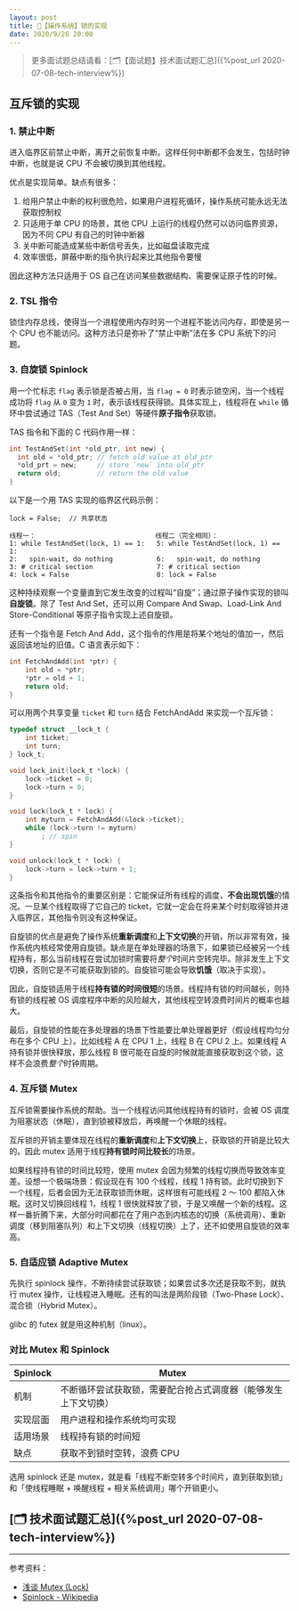 ```yaml
---
layout: post
title: 📔【操作系统】锁的实现
date: 2020/9/26 20:00
---
```


> 更多面试题总结请看：[🗂【面试题】技术面试题汇总]({%post_url 2020-07-08-tech-interview%})

## 互斥锁的实现

### 1. 禁止中断

进入临界区前禁止中断，离开之前恢复中断。这样任何中断都不会发生，包括时钟中断，也就是说 CPU 不会被切换到其他线程。

优点是实现简单。缺点有很多：

1. 给用户禁止中断的权利很危险，如果用户进程死循环，操作系统可能永远无法获取控制权
2. 只适用于单 CPU 的场景，其他 CPU 上运行的线程仍然可以访问临界资源，因为不同 CPU 有自己的时钟中断器
3. 关中断可能造成某些中断信号丢失，比如磁盘读取完成
4. 效率很低，屏蔽中断的指令执行起来比其他指令要慢

因此这种方法只适用于 OS 自己在访问某些数据结构、需要保证原子性的时候。

### 2. TSL 指令

锁住内存总线，使得当一个进程使用内存时另一个进程不能访问内存，即使是另一个 CPU 也不能访问。这种方法只是弥补了“禁止中断”法在多 CPU 系统下的问题。

### 3. 自旋锁 Spinlock

用一个忙标志 `flag` 表示锁是否被占用，当 `flag = 0` 时表示锁空闲，当一个线程成功将 `flag` 从 `0` 变为 `1` 时，表示该线程获得锁。具体实现上，线程将在 `while` 循环中尝试通过 TAS（Test And Set）等硬件**原子指令**获取锁。

TAS 指令和下面的 C 代码作用一样：

```c
int TestAndSet(int *old_ptr, int new) {
  int old = *old_ptr; // fetch old value at old_ptr
  *old_prt = new;     // store `new` into old_ptr
  return old;         // return the old value
}
```

以下是一个用 TAS 实现的临界区代码示例：

```
lock = False;  // 共享状态

线程一：                              线程二（完全相同）：
1: while TestAndSet(lock, 1) == 1:   5: while TestAndSet(lock, 1) == 1:
2:   spin-wait, do nothing           6:   spin-wait, do nothing
3: # critical section                7: # critical section
4: lock = False                      8: lock = False
```

这种持续观察一个变量直到它发生改变的过程叫“自旋”；通过原子操作实现的锁叫**自旋锁**。除了 Test And Set，还可以用 Compare And Swap、Load-Link And Store-Conditional 等原子指令实现上述自旋锁。

还有一个指令是 Fetch And Add，这个指令的作用是将某个地址的值加一，然后返回该地址的旧值。C 语言表示如下：

```c
int FetchAndAdd(int *ptr) {
    int old = *ptr;
    *ptr = old + 1;
    return old;
}
```

可以用两个共享变量 `ticket` 和 `turn` 结合 FetchAndAdd 来实现一个互斥锁：

```c
typedef struct __lock_t {
    int ticket;
    int turn;
} lock_t;

void lock_init(lock_t *lock) {
    lock->ticket = 0;
    lock->turn = 0;
}

void lock(lock_t * lock) {
    int myturn = FetchAndAdd(&lock->ticket);
    while (lock->turn != myturn)
        ; // spin
}

void unlock(lock_t * lock) {
    lock->turn = lock->turn + 1;
}
```

这条指令和其他指令的重要区别是：它能保证所有线程的调度，**不会出现饥饿**的情况。一旦某个线程取得了它自己的 ticket，它就一定会在将来某个时刻取得锁并进入临界区，其他指令则没有这种保证。

自旋锁的优点是避免了操作系统**重新调度**和**上下文切换**的开销，所以非常有效，操作系统内核经常使用自旋锁。缺点是在单处理器的场景下，如果锁已经被另一个线程持有，那么当前线程在尝试加锁时需要将*整个*时间片空转完毕。除非发生上下文切换，否则它是不可能获取到锁的。自旋锁可能会导致**饥饿**（取决于实现）。

因此，自旋锁适用于线程**持有锁的时间很短**的场景。线程持有锁的时间越长，则持有锁的线程被 OS 调度程序中断的风险越大，其他线程空转浪费时间片的概率也越大。

最后，自旋锁的性能在多处理器的场景下性能要比单处理器更好（假设线程均匀分布在多个 CPU 上）。比如线程 A 在 CPU 1 上，线程 B 在 CPU 2 上。如果线程 A 持有锁并很快释放，那么线程 B 很可能在自旋的时候就能直接获取到这个锁，这样不会浪费*整个*时钟周期。

### 4. 互斥锁 Mutex

互斥锁需要操作系统的帮助。当一个线程访问其他线程持有的锁时，会被 OS 调度为阻塞状态（休眠），直到锁被释放后，再唤醒一个休眠的线程。

互斥锁的开销主要体现在线程的**重新调度**和**上下文切换**上，获取锁的开销是比较大的。因此 mutex 适用于线程**持有锁时间比较长**的场景。

如果线程持有锁的时间比较短，使用 mutex 会因为频繁的线程切换而导致效率变差。设想一个极端场景：假设现在有 100 个线程，线程 1 持有锁。此时切换到下一个线程，后者会因为无法获取锁而休眠，这样很有可能线程 2 ～ 100 都陷入休眠。这时又切换回线程 1，线程 1 很快就释放了锁，于是又唤醒一个新的线程。这样一番折腾下来，大部分时间都花在了用户态到内核态的切换（系统调用）、重新调度（移到阻塞队列）和上下文切换（线程切换）上了，还不如使用自旋锁的效率高。

### 5. 自适应锁 Adaptive Mutex

先执行 spinlock 操作，不断持续尝试获取锁；如果尝试多次还是获取不到，就执行 mutex 操作，让线程进入睡眠。还有的叫法是两阶段锁（Two-Phase Lock）、混合锁（Hybrid Mutex）。

glibc 的 futex 就是用这种机制（linux）。

### 对比 Mutex 和 Spinlock

| Spinlock | Mutex                                                          |
| -------- | -------------------------------------------------------------- |
| 机制     | 不断循环尝试获取锁，需要配合抢占式调度器（能够发生上下文切换） | 如果获取不到锁就休眠，直到锁被释放后再唤醒 |
| 实现层面 | 用户进程和操作系统均可实现                                     | 操作系统提供系统调用，因为需要调度 |
| 适用场景 | 线程持有锁的时间短                                             | 线程持有锁的时间长 |
| 缺点     | 获取不到锁时空转，浪费 CPU                                     | 重新调度、上下文切换的开销 |

选用 spinlock 还是 mutex，就是看「线程不断空转多个时间片，直到获取到锁」和「使线程睡眠 + 唤醒线程 + 相关系统调用」哪个开销更小。

## [🗂 技术面试题汇总]({%post_url 2020-07-08-tech-interview%})

---

参考资料：
- [浅谈 Mutex (Lock)](http://dreamrunner.org/blog/2014/06/29/qian-tan-mutex-lock/)
- [Spinlock - Wikipedia](https://en.wikipedia.org/wiki/Spinlock)
